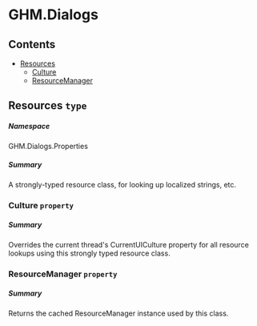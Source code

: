 <a name='assembly'></a>
# GHM.Dialogs

## Contents

- [Resources](#T-GHM.Dialogs-Properties-Resources 'GHM.Dialogs.Properties.Resources')
  - [Culture](#P-GHM.Dialogs-Properties-Resources-Culture 'GHM.Dialogs.Properties.Resources.Culture')
  - [ResourceManager](#P-GHM.Dialogs-Properties-Resources-ResourceManager 'GHM.Dialogs.Properties.Resources.ResourceManager')

<a name='T-GHM.Dialogs-Properties-Resources'></a>
## Resources `type`

##### Namespace

GHM.Dialogs.Properties

##### Summary

A strongly-typed resource class, for looking up localized strings, etc.

<a name='P-GHM.Dialogs-Properties-Resources-Culture'></a>
### Culture `property`

##### Summary

Overrides the current thread's CurrentUICulture property for all
  resource lookups using this strongly typed resource class.

<a name='P-GHM.Dialogs-Properties-Resources-ResourceManager'></a>
### ResourceManager `property`

##### Summary

Returns the cached ResourceManager instance used by this class.
